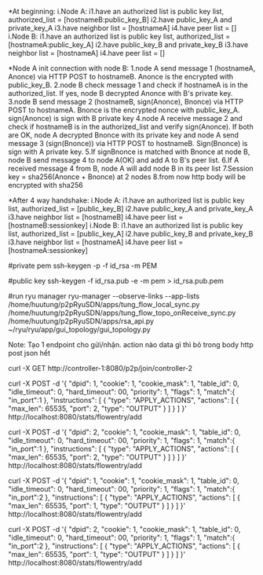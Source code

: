 

*At beginning:
i.Node A: 
i1.have an authorized list is public key list, authorized_list = [hostnameB:public_key_B]
i2.have public_key_A and private_key_A
i3.have neighbor list = [hostnameA]
i4.have peer list = [] 
i.Node B: 
i1.have an authorized list is public key list, authorized_list = [hostnameA:public_key_A]
i2.have public_key_B and private_key_B
i3.have neighbor list = [hostnameA]
i4.have peer list = [] 

*Node A init connection with node B:
1.node A send message 1 (hostnameA, Anonce) via HTTP POST to hostnameB. Anonce is the encrypted with public_key_B. 
2.node B check message 1 and check if hostnameA is in the authorized_list. If yes, node B decrypted Anonce with B's private key.
3.node B send message 2 (hostnameB, sign(Anonce), Bnonce) via HTTP POST to hostnameA. Bnonce is the encrypted nonce with public_key_A. sign(Anonce) is sign with B private key
4.node A receive message 2 and check if hostnameB is in the authorized_list and verify sign(Anonce). If both are OK, node A decrypted Bnonce with its private key and node A send message 3 (sign(Bnonce)) via HTTP POST to hostnameB. Sign(Bnonce) is sign with A private key.
5.If signBnonce is matched with Bnonce at node B, node B send message 4 to node A(OK) and add A to B's peer list.
6.If A received message 4 from B, node A will add node B in its peer list
7.Session key = sha256(Anonce + Bnonce) at 2 nodes
8.from now http body will be encrypted with sha256

*After 4 way handshake:
i.Node A: 
i1.have an authorized list is public key list, authorized_list = [public_key_B]
i2.have public_key_A and private_key_A
i3.have neighbor list = [hostnameB]
i4.have peer list = [hostnameB:sessionkey] 
i.Node B: 
i1.have an authorized list is public key list, authorized_list = [public_key_A]
i2.have public_key_B and private_key_B
i3.have neighbor list = [hostnameA]
i4.have peer list = [hostnameA:sessionkey] 



#private pem
ssh-keygen -p -f id_rsa -m PEM

#public key
ssh-keygen -f id_rsa.pub -e -m pem > id_rsa.pub.pem



#run ryu manager
ryu-manager --observe-links --app-lists /home/huutung/p2pRyuSDN/apps/tung_flow_local_sync.py /home/huutung/p2pRyuSDN/apps/tung_flow_topo_onReceive_sync.py /home/huutung/p2pRyuSDN/apps/rsa_api.py ~/ryu/ryu/app/gui_topology/gui_topology.py




Note:
Tạo 1 endpoint cho gửi/nhận. action nào data gì thì bỏ trong body http post json hết


curl -X GET http://controller-1:8080/p2p/join/controller-2


curl -X POST -d '{
    "dpid": 1,
    "cookie": 1,
    "cookie_mask": 1,
    "table_id": 0,
    "idle_timeout": 0,
    "hard_timeout": 00,
    "priority": 1,
    "flags": 1,
    "match":{
        "in_port":1
    },
    "instructions": [
        {
            "type": "APPLY_ACTIONS",
            "actions": [
                {
                    "max_len": 65535,
                    "port": 2,
                    "type": "OUTPUT"
                }
            ]
        }
    ]
 }' http://localhost:8080/stats/flowentry/add

curl -X POST -d '{
    "dpid": 2,
    "cookie": 1,
    "cookie_mask": 1,
    "table_id": 0,
    "idle_timeout": 0,
    "hard_timeout": 00,
    "priority": 1,
    "flags": 1,
    "match":{
        "in_port":1
    },
    "instructions": [
        {
            "type": "APPLY_ACTIONS",
            "actions": [
                {
                    "max_len": 65535,
                    "port": 2,
                    "type": "OUTPUT"
                }
            ]
        }
    ]
 }' http://localhost:8080/stats/flowentry/add


 curl -X POST -d '{
    "dpid": 1,
    "cookie": 1,
    "cookie_mask": 1,
    "table_id": 0,
    "idle_timeout": 0,
    "hard_timeout": 00,
    "priority": 1,
    "flags": 1,
    "match":{
        "in_port":2
    },
    "instructions": [
        {
            "type": "APPLY_ACTIONS",
            "actions": [
                {
                    "max_len": 65535,
                    "port": 1,
                    "type": "OUTPUT"
                }
            ]
        }
    ]
 }' http://localhost:8080/stats/flowentry/add

curl -X POST -d '{
    "dpid": 2,
    "cookie": 1,
    "cookie_mask": 1,
    "table_id": 0,
    "idle_timeout": 0,
    "hard_timeout": 00,
    "priority": 1,
    "flags": 1,
    "match":{
        "in_port":2
    },
    "instructions": [
        {
            "type": "APPLY_ACTIONS",
            "actions": [
                {
                    "max_len": 65535,
                    "port": 1,
                    "type": "OUTPUT"
                }
            ]
        }
    ]
 }' http://localhost:8080/stats/flowentry/add